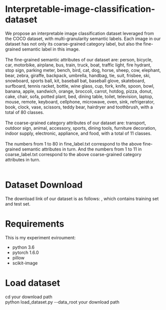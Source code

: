 # Interpretable-image-classification-dataset
We propose an interpretable image classification dataset leveraged from the COCO dataset, with multi-granularity semantic labels. Each image in our dataset has not only its coarse-grained category label, but also the fine-grained semantic label in this image. <br><br>
The fine-grained semantic attributes of our dataset are: person, bicycle, car, motorbike, airplane, bus, train, truck, boat, traffic light, fire hydrant, stop sign, parking meter, bench, bird, cat, dog, horse, sheep, cow, elephant, bear, zebra, giraffe, backpack, umbrella, handbag, tie, suit, frisbee, ski, snowboard, sports ball, kit, baseball bat, baseball glove, skateboard, surfboard, tennis racket, bottle, wine glass, cup, fork, knife, spoon, bowl, banana, apple, sandwich, orange, broccoli, carrot, hotdog, pizza, donut, cake, chair, sofa, potted plant, bed, dining table, toilet, television, laptop, mouse, remote, keyboard, cellphone, microwave, oven, sink, refrigerator, book, clock, vase, scissors, teddy bear, hairdryer and toothbrush, with a total of 80 classes. <br><br>
The coarse-grained category attributes of our dataset are: transport, outdoor sign, animal, accessory, sports, dining tools, furniture decoration, indoor supply, electronic, appliance, and food, with a total of 11 classes. <br><br>
The numbers from 1 to 80 in fine_label.txt correspond to the above fine-grained semantic attributes in turn. And the numbers from 1 to 11 in coarse_label.txt correspond to the above coarse-grained category attributes in turn. <br><br>
 # Dataset Download
 The download link of our dataset is as follows: , which contains training set and test set.
 # Requirements
 This is my experiment eviroument:
 * python 3.6
 * pytorch 1.6.0
 * pillow
 * scikit-image
 
 # Load dataset
cd your download path <br>
python load_dataset.py --data_root your download path
 
 
